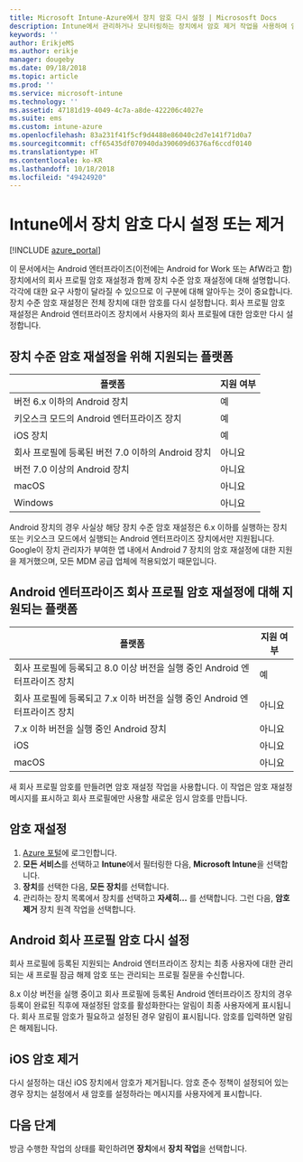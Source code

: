```yaml
---
title: Microsoft Intune-Azure에서 장치 암호 다시 설정 | Micrososft Docs
description: Intune에서 관리하거나 모니터링하는 장치에서 암호 제거 작업을 사용하여 암호를 제거하거나 다시 설정합니다.
keywords: ''
author: ErikjeMS
ms.author: erikje
manager: dougeby
ms.date: 09/18/2018
ms.topic: article
ms.prod: ''
ms.service: microsoft-intune
ms.technology: ''
ms.assetid: 47181d19-4049-4c7a-a8de-422206c4027e
ms.suite: ems
ms.custom: intune-azure
ms.openlocfilehash: 83a231f41f5cf9d4488e86040c2d7e141f71d0a7
ms.sourcegitcommit: cff65435df070940da390609d6376af6ccdf0140
ms.translationtype: HT
ms.contentlocale: ko-KR
ms.lasthandoff: 10/18/2018
ms.locfileid: "49424920"
---
```

# <a name="reset-or-remove-a-device-passcode-in-intune"></a>Intune에서 장치 암호 다시 설정 또는 제거

[!INCLUDE [azure_portal](./includes/azure_portal.md)]

이 문서에서는 Android 엔터프라이즈(이전에는 Android for Work 또는 AfW라고 함) 장치에서의 회사 프로필 암호 재설정과 함께 장치 수준 암호 재설정에 대해 설명합니다. 각각에 대한 요구 사항이 달라질 수 있으므로 이 구분에 대해 알아두는 것이 중요합니다. 장치 수준 암호 재설정은 전체 장치에 대한 암호를 다시 설정합니다. 회사 프로필 암호 재설정은 Android 엔터프라이즈 장치에서 사용자의 회사 프로필에 대한 암호만 다시 설정합니다.

## <a name="supported-platforms-for-device-level-passcode-reset"></a>장치 수준 암호 재설정을 위해 지원되는 플랫폼

| 플랫폼 | 지원 여부 |
| ---- | ---- |
| 버전 6.x 이하의 Android 장치 | 예 |
| 키오스크 모드의 Android 엔터프라이즈 장치 | 예 |
| iOS 장치 | 예 |
| 회사 프로필에 등록된 버전 7.0 이하의 Android 장치 | 아니요 |
| 버전 7.0 이상의 Android 장치 | 아니요 |
| macOS | 아니요 |
| Windows | 아니요 |

Android 장치의 경우 사실상 해당 장치 수준 암호 재설정은 6.x 이하를 실행하는 장치 또는 키오스크 모드에서 실행되는 Android 엔터프라이즈 장치에서만 지원됩니다. Google이 장치 관리자가 부여한 앱 내에서 Android 7 장치의 암호 재설정에 대한 지원을 제거했으며, 모든 MDM 공급 업체에 적용되었기 때문입니다.

## <a name="supported-platforms-for-android-enterprise-work-profile-passcode-reset"></a>Android 엔터프라이즈 회사 프로필 암호 재설정에 대해 지원되는 플랫폼

| 플랫폼 | 지원 여부 |
| ---- | ---- |
| 회사 프로필에 등록되고 8.0 이상 버전을 실행 중인 Android 엔터프라이즈 장치 | 예 |
| 회사 프로필에 등록되고 7.x 이하 버전을 실행 중인 Android 엔터프라이즈 장치 | 아니요 |
| 7.x 이하 버전을 실행 중인 Android 장치 | 아니요 |
| iOS | 아니요 |
| macOS | 아니요 |

새 회사 프로필 암호를 만들려면 암호 재설정 작업을 사용합니다. 이 작업은 암호 재설정 메시지를 표시하고 회사 프로필에만 사용할 새로운 임시 암호를 만듭니다. 

## <a name="reset-a-passcode"></a>암호 재설정

1. [Azure 포털](https://portal.azure.com)에 로그인합니다.
2. **모든 서비스**를 선택하고 **Intune**에서 필터링한 다음, **Microsoft Intune**을 선택합니다.
3. **장치**를 선택한 다음, **모든 장치**를 선택합니다.
4. 관리하는 장치 목록에서 장치를 선택하고 **자세히...** 를 선택합니다. 그런 다음, **암호 제거** 장치 원격 작업을 선택합니다.

## <a name="reset-android-work-profile-passcodes"></a>Android 회사 프로필 암호 다시 설정

회사 프로필에 등록된 지원되는 Android 엔터프라이즈 장치는 최종 사용자에 대한 관리되는 새 프로필 잠금 해제 암호 또는 관리되는 프로필 질문을 수신합니다.

8.x 이상 버전을 실행 중이고 회사 프로필에 등록된 Android 엔터프라이즈 장치의 경우 등록이 완료된 직후에 재설정된 암호를 활성화한다는 알림이 최종 사용자에게 표시됩니다. 회사 프로필 암호가 필요하고 설정된 경우 알림이 표시됩니다. 암호를 입력하면 알림은 해제됩니다.


## <a name="remove-ios-passcodes"></a>iOS 암호 제거

다시 설정하는 대신 iOS 장치에서 암호가 제거됩니다. 암호 준수 정책이 설정되어 있는 경우 장치는 설정에서 새 암호를 설정하라는 메시지를 사용자에게 표시합니다.

## <a name="next-steps"></a>다음 단계

방금 수행한 작업의 상태를 확인하려면 **장치**에서 **장치 작업**을 선택합니다.
